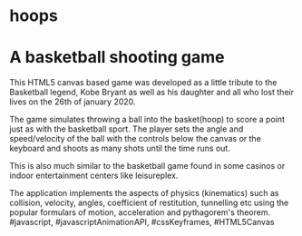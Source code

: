 # hoops
# A basketball shooting game

This HTML5 canvas based game was developed as a little tribute to the Basketball legend, Kobe Bryant as well as his daughter and all who lost their lives on the 26th of january 2020.

The game simulates throwing a ball into the basket(hoop) to score a point just as with the basketball sport. The player sets the angle and speed/velocity of the ball with the controls below the canvas or the keyboard and shoots as many shots until the time runs out.

This is also much similar to the basketball game found in some casinos or indoor entertainment centers like leisureplex. 

The application implements the aspects of physics (kinematics) such as collision, velocity, angles, coefficient of restitution, tunnelling etc using the popular formulars of motion, acceleration and pythagorem's theorem. 
#javascript, #javascriptAnimationAPI, #cssKeyframes, #HTML5Canvas
